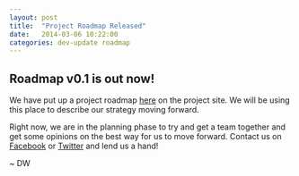 ```yaml
---
layout: post
title:  "Project Roadmap Released"
date:   2014-03-06 10:22:00
categories: dev-update roadmap
---
```


## Roadmap v0.1 is out now!

We have put up a project roadmap <a href="/roadmap.html">here</a> on the project site. We will be using this place to describe our strategy moving forward.

Right now, we are in the planning phase to try and get a team together and get some opinions on the best way for us to move forward. Contact us on <a href="https://facebook.com/zanyvideogamequotes">Facebook</a> or <a href="https://twitter.com/zvgq">Twitter</a> and lend us a hand!

~ DW